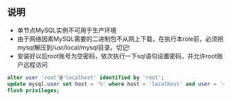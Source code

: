 ## 说明

* 单节点MySQL实例不可用于生产环境
* 由于网络因素MySQL需要的二进制包不从网上下载，在执行本role前，必须把mysql解压到/usr/local/mysql目录。切记!
* 安装好以后root账号为空密码，依次执行一下sql语句设置密码，并允许root账户远程访问

```sql
alter user 'root'@'localhost' identified by 'root';
update mysql.user set host = '%' where host = 'localhost' and user = 'root';
flush privileges;
```
